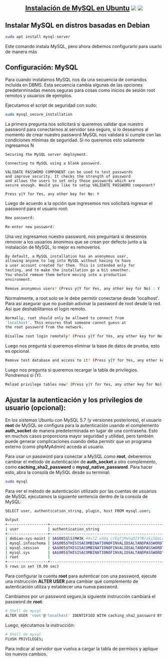 [comment]: <> (Author: Marco Contreras Herrera)
[comment]: <> (Email: enidev911@gmail.com)

<h2 align="center">
  <u>Instalación de MySQL en Ubuntu</u>
  <img src="../../../../assets/ico/MySQL_Logo.ico">
  <img src="../../../../assets/ico/ubuntu_gr.ico">
</h2>


## Instalar MySQL en distros basadas en Debian



```bash
sudo apt install mysql-server
```
Este comando instala MySQL, pero ahora debemos configurarlo para usarlo de manera más 

## Configuración: MySQL

Para cuando instalamos MySQL nos da una secuencia de comandos incluida en DBMS. Esta secuencia cambia algunas de las opciones predeterminadas menos seguras para cosas como inicios de sesión root remotos y usuarios de ejemplos.  

Ejecutamos el script de seguridad con sudo:

```bash
sudo mysql_secure_installation
```

La primera pregunta nos solicitará si queremos validar que nuestro password para conectarnos al servidor sea seguro, si lo deseamos al momento de crear nuestro password MySQL nos validará si cumple con las condiciones mínimas de seguridad. Si no queremos esto solamente ingresamos N

```
Securing the MySQL server deployment.

Connecting to MySQL using a blank password.

VALIDATE PASSWORD COMPONENT can be used to test passwords
and improve security. It checks the strength of password
and allows the users to set only those passwords which are
secure enough. Would you like to setup VALIDATE PASSWORD component?

Press y|Y for Yes, any other key for No: Y
```

Luego de acuerdo a la opción que ingresemos nos solicitará ingresar el password para el usuario root:

```bash
New password: 

Re-enter new password: 
```

Una vez ingresamos nuestro password, nos preguntará si deseamos remover a los usuarios ánonimos que se crean por defecto junto a la instalación de MySQL, lo mejor es removerlos.  

```bash
By default, a MySQL installation has an anonymous user,
allowing anyone to log into MySQL without having to have
a user account created for them. This is intended only for
testing, and to make the installation go a bit smoother.
You should remove them before moving into a production
environment.

Remove anonymous users? (Press y|Y for Yes, any other key for No) : Y
```

Normalmente, a root solo se le debe permitir conectarse desde 'localhost'. Para así asegurar que no puedan adivinar la password de root desde la red. Así que deshabilitamos el logín remoto.  

```bash
Normally, root should only be allowed to connect from
'localhost'. This ensures that someone cannot guess at
the root password from the network.

Disallow root login remotely? (Press y|Y for Yes, any other key for No) : Y 
```

Luego nos preguntá si queremos eliminar la base de datos de prueba, esto es opcional. 

```bash
Remove test database and access to it? (Press y|Y for Yes, any other key for No) : Y
```
Luego nos pregunta si queremos recargar la tabla de privilegios. Pondremos si (Y).  

```bash
Reload privilege tables now? (Press y|Y for Yes, any other key for No) : y
```

## Ajustar la autenticación y los privilegios de usuario (opcional):

En los sistemas Ubuntu con MySQL 5.7 (y versiones posteriores), el usuario **root** de MySQL se configura para la autenticación usando el complemento **auth_socket** de manera predeterminada en lugar de una contraseña. Esto en muchos casos proporciona mayor seguridad y utilidad, pero también puede generar complicaciones cuando deba permitir que un programa externo (como phpMyAdmin) acceda al usuario.  

Para usar un password para conectar a MySQL como **root**, deberemos cambiar el método de autenticación de **auth_socket** a otro complemento, como **caching_sha2_password** o **mysql_native_password**. Para hacer esto, abra la consola de MySQL desde su terminal:

```bash
sudo mysql
```

Para ver el método de autenticación utilizado por las cuentas de usuarios de MySQL ejecutamos la siguiente sentencia dentro de la consola de MySQL:  

```bash
SELECT user, authentication_string, plugin, host FROM mysql.user;

Output
+------------------+------------------------------------------------------------------------+-----------------------+-----------+
| user             | authentication_string                                                  | plugin                | host      |
+------------------+------------------------------------------------------------------------+-----------------------+-----------+
| debian-sys-maint | $A$005$lS|M#3K #XslZ.xXUq.crEqTjMvhgOIX7B/zki5DeLA3JB9nh0KwENtwQ4 | caching_sha2_password | localhost |
| mysql.infoschema | $A$005$THISISACOMBINATIONOFINVALIDSALTANDPASSWORDTHATMUSTNEVERBRBEUSED | caching_sha2_password | localhost |
| mysql.session    | $A$005$THISISACOMBINATIONOFINVALIDSALTANDPASSWORDTHATMUSTNEVERBRBEUSED | caching_sha2_password | localhost |
| mysql.sys        | $A$005$THISISACOMBINATIONOFINVALIDSALTANDPASSWORDTHATMUSTNEVERBRBEUSED | caching_sha2_password | localhost |
| root             |                                                                        | auth_socket           | localhost |
+------------------+------------------------------------------------------------------------+-----------------------+-----------+
5 rows in set (0.00 sec)
```

Para configurar la cuenta **root** para autenticar con una password, ejecute una instrucción **ALTER USER** para cambiar qué complemento de autenticación utiliza y establecer una nueva password.  

Cambiamos por un password seguro,la siguiente instrucción cambiará el password de **root**:  

```bash
# Shell de mysql
ALTER USER 'root'@'localhost' IDENTIFIED WITH caching_sha2_password BY 'password';
```

Luego, ejecutamos la instrucción:  

```bash
# Shell de mysql
FLUSH PRIVILEGES;
```
Para indicar al servidor que vuelva a cargar la tabla de permisos y aplique los nuevos cambios.  







